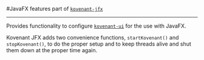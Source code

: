 #JavaFX features
part of [`kovenant-jfx`](../index.md#artifacts)

---

Provides functionality to configure [`kovenant-ui`](ui.md) for the use with JavaFX. 

Kovenant JFX adds two convenience functions, `startKovenant()` and `stopKovenant()`, to do the proper setup and to keep 
threads alive and shut them down at the proper time again.